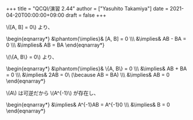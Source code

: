 +++
title = "QCQI/演習 2.44"
author = ["Yasuhito Takamiya"]
date = 2021-04-20T00:00:00+09:00
draft = false
+++

\\([A, B] = 0\\) より、

\begin{eqnarray\*}
&\phantom{\implies}& [A, B] = 0 \\\\\\
&\implies& AB - BA = 0 \\\\\\
&\implies& AB = BA
\end{eqnarray\*}

\\(\\{A, B\\} = 0\\) より、

\begin{eqnarray\*}
&\phantom{\implies}& \\{A, B\\} = 0 \\\\\\
&\implies& AB + BA = 0 \\\\\\
&\implies& 2AB = 0\ (\because AB = BA) \\\\\\
&\implies& AB = 0
\end{eqnarray\*}

\\(A\\) は可逆だから \\(A^{-1}\\) が存在し、

\begin{eqnarray\*}
&\implies& A^{-1}AB = A^{-1}0 \\\\\\
&\implies& B = 0
\end{eqnarray\*}

